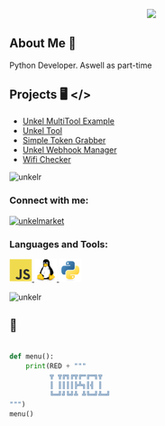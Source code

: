 <!-- <p align=center><img width=90% src="banner.gif"></img></p> -->

<p align='center'>
  <img src='http://unkelrunkel.se/images/g59_white.png'>
</p>


## About Me 📝
Python Developer. Aswell as part-time 
## Projects 🖥️ </> 


- [Unkel MultiTool Example](https://github.com/unkelr/Unkel-MultiTool-Example)
- [Unkel Tool](https://github.com/unkelr/Unkel-Tool)
- [Simple Token Grabber](https://github.com/unkelr/Simple-Token-Grabber)
- [Unkel Webhook Manager](https://github.com/unkelr/Unkel-Webhook-Manager)
- [Wifi Checker](https://github.com/unkelr/Wifi-Checker)



<p align="left"> <img src="https://komarev.com/ghpvc/?username=unkelr&label=Profile%20views&color=0e75b6&style=flat" alt="unkelr" /> </p>

<h3 align="left">Connect with me:</h3>
<p align="left">
<a href="https://discord.gg/xcratsreverse" target="blank"><img align="center" src="https://raw.githubusercontent.com/rahuldkjain/github-profile-readme-generator/master/src/images/icons/Social/discord.svg" alt="unkelmarket" height="30" width="40" /></a>
</p>

<h3 align="left">Languages and Tools:</h3>
<p align="left"> <a href="https://developer.mozilla.org/en-US/docs/Web/JavaScript" target="_blank" rel="noreferrer"> <img src="https://raw.githubusercontent.com/devicons/devicon/master/icons/javascript/javascript-original.svg" alt="javascript" width="40" height="40"/> </a> <a href="https://www.linux.org/" target="_blank" rel="noreferrer"> <img src="https://raw.githubusercontent.com/devicons/devicon/master/icons/linux/linux-original.svg" alt="linux" width="40" height="40"/> </a> <a href="https://www.python.org" target="_blank" rel="noreferrer"> <img src="https://raw.githubusercontent.com/devicons/devicon/master/icons/python/python-original.svg" alt="python" width="40" height="40"/> </a> </p>

<p><img align="center" src="https://github-readme-stats.vercel.app/api/top-langs?username=unkelr&show_icons=true&locale=en&layout=compact" alt="unkelr" /></p>


## 💓
```python

def menu():
    print(RED + """
          ╦ ╦╔╗╔╦╔═╔═╗╦  
          ║ ║║║║╠╩╗║╣ ║  
          ╚═╝╝╚╝╩ ╩╚═╝╩═╝
""")
menu()


```

